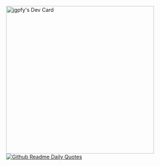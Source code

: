 <a href="https://app.daily.dev/jgpfy"><img src="https://api.daily.dev/devcards/fec7e148febc46959a6fa5a33fd87975.png?r=5tc" width="400" alt="jgpfy's Dev Card"/></a>
[![Github Readme Daily Quotes](https://readme-daily-quotes.vercel.app/api)](https://github.com/cheehwatang/github-readme-daily-quotes)
